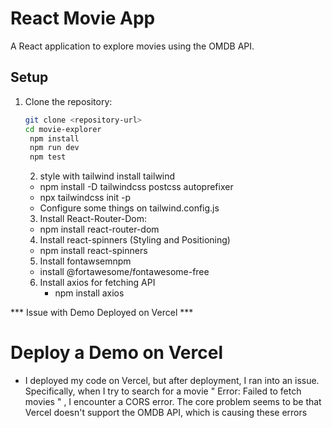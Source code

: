 # React Movie App

A React application to explore movies using the OMDB API.


## Setup

1. Clone the repository:
   ```bash
   git clone <repository-url>
   cd movie-explorer
    npm install
    npm run dev
    npm test
   ```



   2. style with tailwind install tailwind
    * npm install -D tailwindcss postcss autoprefixer
    * npx tailwindcss init -p
    - Configure some things on tailwind.config.js

 
   
    3. Install React-Router-Dom:
     * npm install react-router-dom

    4. Install react-spinners (Styling and Positioning)
     * npm install react-spinners

    5. Install fontawsemnpm 
     * install @fortawesome/fontawesome-free

   6. Install axios for fetching API
      * npm install axios


*** Issue with Demo Deployed on Vercel ***

# Deploy a Demo on Vercel 
- I deployed my code on Vercel, but after deployment, I ran into an issue. Specifically, when I try to search for a movie " Error: Failed to fetch movies " , I encounter a CORS error. The core problem seems to be that Vercel doesn't support the  OMDB API, which is causing these errors






